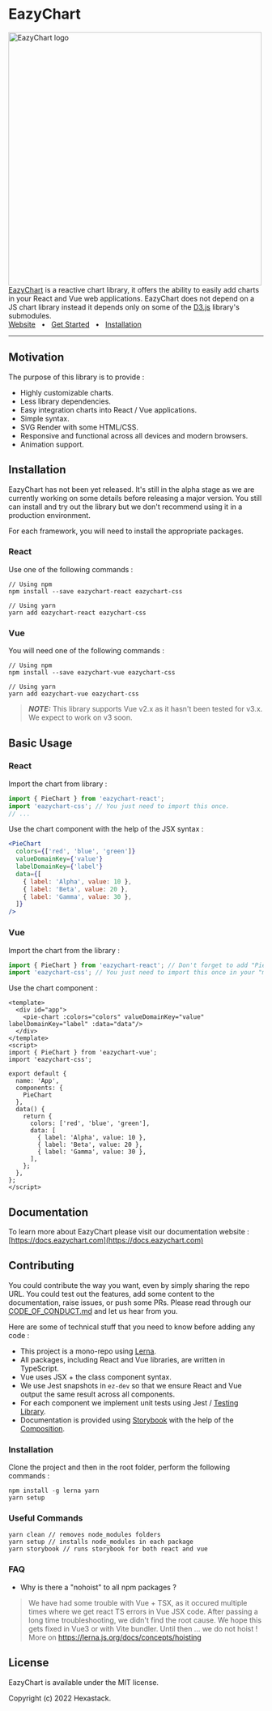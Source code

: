 # EazyChart
<img align="center" width="500" alt="EazyChart logo" src="https://eazychart.com/img/logo.png"/>
<br/>
<a href="https://eazychart.com/">EazyChart</a> is a reactive chart library, it offers the ability to easily add charts in your React and Vue web applications. EazyChart does not depend on a JS chart library instead it depends only on some of the <a href="https://d3js.org/">D3.js</a> library's submodules.

<br />
<a href="https://docs.eazychart.com/">Website</a>
<span>&nbsp;&nbsp;•&nbsp;&nbsp;</span>
<a href="https://docs.eazychart.com/?path=/story/get-started-introduction--page">Get Started</a>
<span>&nbsp;&nbsp;•&nbsp;&nbsp;</span>
<a href="https://docs.eazychart.com/?path=/story/get-started-installation--page">Installation</a>
<br />
<hr />

## Motivation

The purpose of this library is to provide :
- Highly customizable charts.
- Less library dependencies.
- Easy integration charts into React / Vue applications.
- Simple syntax.
- SVG Render with some HTML/CSS.
- Responsive and functional across all devices and modern browsers.
- Animation support.

## Installation

EazyChart has not been yet released. It's still in the alpha stage as we are currently working on some details before releasing a major version. You still can install and try out the library but we don't recommend using it in a production environment.

For each framework, you will need to install the appropriate packages.

### React

Use one of the following commands :

```
// Using npm
npm install --save eazychart-react eazychart-css

// Using yarn
yarn add eazychart-react eazychart-css
```

### Vue

You will need one of the following commands :

```
// Using npm
npm install --save eazychart-vue eazychart-css

// Using yarn
yarn add eazychart-vue eazychart-css
```
> **_NOTE:_**  This library supports Vue v2.x as it hasn't been tested for v3.x. We expect to work on v3 soon.

## Basic Usage

### React
Import the chart from library :
```js
import { PieChart } from 'eazychart-react';
import 'eazychart-css'; // You just need to import this once.
// ...
```
Use the chart component with the help of the JSX syntax :
```jsx
<PieChart
  colors={['red', 'blue', 'green']}
  valueDomainKey={'value'}
  labelDomainKey={'label'}
  data={[
    { label: 'Alpha', value: 10 },
    { label: 'Beta', value: 20 },
    { label: 'Gamma', value: 30 },
  ]}
/>
```

### Vue
Import the chart from the library :
```js
import { PieChart } from 'eazychart-react'; // Don't forget to add "PieChart" to the "components" !
import 'eazychart-css'; // You just need to import this once in your "main.js" file.
```
Use the chart component :
```vue
<template>
  <div id="app">
    <pie-chart :colors="colors" valueDomainKey="value" labelDomainKey="label" :data="data"/>
  </div>
</template>
<script>
import { PieChart } from 'eazychart-vue';
import 'eazychart-css';

export default {
  name: 'App',
  components: {
    PieChart
  },
  data() {
    return {
      colors: ['red', 'blue', 'green'],
      data: [
        { label: 'Alpha', value: 10 },
        { label: 'Beta', value: 20 },
        { label: 'Gamma', value: 30 },
      ],
    };
  },
};
</script>
```

## Documentation
To learn more about EazyChart please visit our documentation website : [https://docs.eazychart.com](https://docs.eazychart.com)

## Contributing
You could contribute the way you want, even by simply sharing the repo URL. You could test out the features, add some content to the documentation, raise issues, or push some PRs. Please read through our [CODE_OF_CONDUCT.md](./CODE_OF_CONDUCT.md) and let us hear from you. 

Here are some of technical stuff that you need to know before adding any code :
- This project is a mono-repo using [Lerna](https://lerna.js.org/).
- All packages, including React and Vue libraries, are written in TypeScript.
- Vue uses JSX + the class component syntax.
- We use Jest snapshots in `ez-dev` so that we ensure React and Vue output the same result across all components.
- For each component we implement unit tests using Jest / [Testing Library](https://testing-library.com/).
- Documentation is provided using [Storybook](https://storybook.js.org/) with the help of the [Composition](https://storybook.js.org/docs/react/sharing/storybook-composition).

### Installation

Clone the project and then in the root folder, perform the following commands :
```
npm install -g lerna yarn
yarn setup
```

### Useful Commands
```
yarn clean // removes node_modules folders
yarn setup // installs node_modules in each package
yarn storybook // runs storybook for both react and vue
```

### FAQ

- Why is there a "nohoist" to all npm packages ? 
> We have had some trouble with Vue + TSX, as it occured multiple times where we get react TS errors in Vue JSX code. After passing a long time troubleshooting, we didn't find the root cause. We hope this gets fixed in Vue3 or with Vite bundler. Until then ... we do not hoist ! More on https://lerna.js.org/docs/concepts/hoisting

## License

EazyChart is available under the MIT license.

Copyright (c) 2022 Hexastack.
